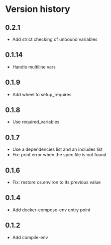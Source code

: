 # Version history

## 0.2.1

- Add strict checking of unbound variables

## 0.1.14

- Handle multiline vars

## 0.1.9

- Add wheel to setup_requires

## 0.1.8

- Use required_variables

## 0.1.7

- Use a dependencies list and an includes list
- Fix: print error when the spec file is not found

## 0.1.6

- Fix: restore os.environ to its previous value

## 0.1.4

- Add docker-compose-env entry point

## 0.1.2

- Add compile-env